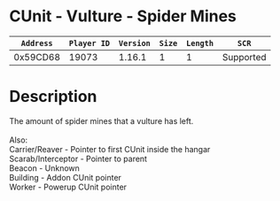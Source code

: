 # CUnit - Vulture - Spider Mines

| `Address` | `Player ID` | `Version` | `Size` | `Length` | `SCR` |
| ---------- | ----------- | --------- | ------ | -------- | ---- |
| 0x59CD68 | 19073 | 1.16.1 | 1 | 1 | Supported |

# Description

The amount of spider mines that a vulture has left.<br><br>Also:<br>Carrier/Reaver - Pointer to first CUnit inside the hangar<br>Scarab/Interceptor - Pointer to parent<br>Beacon - Unknown<br>Building - Addon CUnit pointer<br>Worker - Powerup CUnit pointer